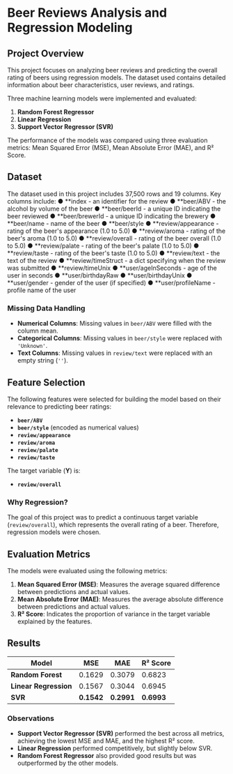 # Beer Reviews Analysis and Regression Modeling

## Project Overview
This project focuses on analyzing beer reviews and predicting the overall rating of beers using regression models. The dataset used contains detailed information about beer characteristics, user reviews, and ratings.


Three machine learning models were implemented and evaluated:  
1. **Random Forest Regressor**  
2. **Linear Regression**  
3. **Support Vector Regressor (SVR)**  

The performance of the models was compared using three evaluation metrics: Mean Squared Error (MSE), Mean Absolute Error (MAE), and R² Score.


## Dataset
The dataset used in this project includes 37,500 rows and 19 columns. Key columns include:
● **index - an identifier for the review
● **beer/ABV - the alcohol by volume of the beer
● **beer/beerId - a unique ID indicating the beer reviewed
● **beer/brewerId - a unique ID indicating the brewery
● **beer/name - name of the beer
● **beer/style
● **review/appearance - rating of the beer's appearance (1.0 to 5.0)
● **review/aroma - rating of the beer's aroma (1.0 to 5.0)
● **review/overall - rating of the beer overall (1.0 to 5.0)
● **review/palate - rating of the beer's palate (1.0 to 5.0)
● **review/taste - rating of the beer's taste (1.0 to 5.0)
● **review/text - the text of the review
● **review/timeStruct - a dict specifying when the review was submitted
● **review/timeUnix
● **user/ageInSeconds - age of the user in seconds
● **user/birthdayRaw
● **user/birthdayUnix
● **user/gender - gender of the user (if specified)
● **user/profileName - profile name of the user

### Missing Data Handling
- **Numerical Columns**: Missing values in `beer/ABV` were filled with the column mean.  
- **Categorical Columns**: Missing values in `beer/style` were replaced with `'Unknown'`.  
- **Text Columns**: Missing values in `review/text` were replaced with an empty string (`''`).  

## Feature Selection
The following features were selected for building the model based on their relevance to predicting beer ratings:
- **`beer/ABV`**
- **`beer/style`** (encoded as numerical values)
- **`review/appearance`**
- **`review/aroma`**
- **`review/palate`**
- **`review/taste`**

The target variable (**Y**) is:
- **`review/overall`**

### Why Regression?
The goal of this project was to predict a continuous target variable (`review/overall`), which represents the overall rating of a beer. Therefore, regression models were chosen.


## Evaluation Metrics
The models were evaluated using the following metrics:  
1. **Mean Squared Error (MSE)**: Measures the average squared difference between predictions and actual values.  
2. **Mean Absolute Error (MAE)**: Measures the average absolute difference between predictions and actual values.  
3. **R² Score**: Indicates the proportion of variance in the target variable explained by the features.  



## Results
| Model                 | MSE            | MAE            | R² Score       |
|-----------------------|----------------|----------------|----------------|
| **Random Forest**     | 0.1629         | 0.3079         | 0.6823         |
| **Linear Regression** | 0.1567         | 0.3044         | 0.6945         |
| **SVR**               | **0.1542**     | **0.2991**     | **0.6993**     |

### Observations
- **Support Vector Regressor (SVR)** performed the best across all metrics, achieving the lowest MSE and MAE, and the highest R² score.  
- **Linear Regression** performed competitively, but slightly below SVR.  
- **Random Forest Regressor** also provided good results but was outperformed by the other models.
